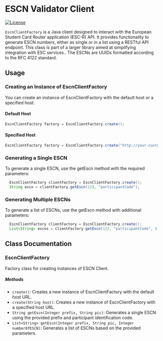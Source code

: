 # ESCN Validator Client

[![License](https://img.shields.io/badge/License-Apache_2.0-blue.svg)](https://opensource.org/licenses/Apache-2.0)

`EscnClientFactory` is a Java client designed to interact with the European Student Card Router application (ESC-R) API.
It provides functionality to generate ESCN numbers, either as single or in a list using a RESTful API endpoint. This class is part of a larger library aimed at simplifying integration with ESC services.. The ESCNs are UUIDs formatted according to the RFC 4122 standard. 

## Usage
### Creating an Instance of EscnClientFactory
You can create an instance of EscnClientFactory with the default host or a specified host.

#### Default Host
```java
EscnClientFactory factory = EscnClientFactory.create();
```
#### Specified Host
```java
EscnClientFactory factory = EscnClientFactory.create("http://your-custom-host.com");
```
### Generating a Single ESCN
To generate a single ESCN, use the getEscn method with the required parameters:

```java
  EscnClientFactory clientFactory = EscnClientFactory.create();
  String escn = clientFactory.getEscn(123, "participantCode");
```

### Generating Multiple ESCNs
To generate a list of ESCNs, use the getEscn method with additional parameters:

```java
  EscnClientFactory clientFactory = EscnClientFactory.create();
  List<String> escns = clientFactory.getEscn(123, "participantCode", 5);
```

## Class Documentation
### EscnClientFactory
Factory class for creating instances of ESCN Client.

##### Methods
* `create()`: Creates a new instance of EscnClientFactory with the default host URL.
* `create(String host)`: Creates a new instance of EscnClientFactory with a specified host URL.
* `String getEscn(Integer prefix, String pic)`: Generates a single ESCN using the provided prefix and participant identification code.
* `List<String> getEscn(Integer prefix, String pic, Integer numberOfESCN)`: Generates a list of ESCNs based on the provided parameters.